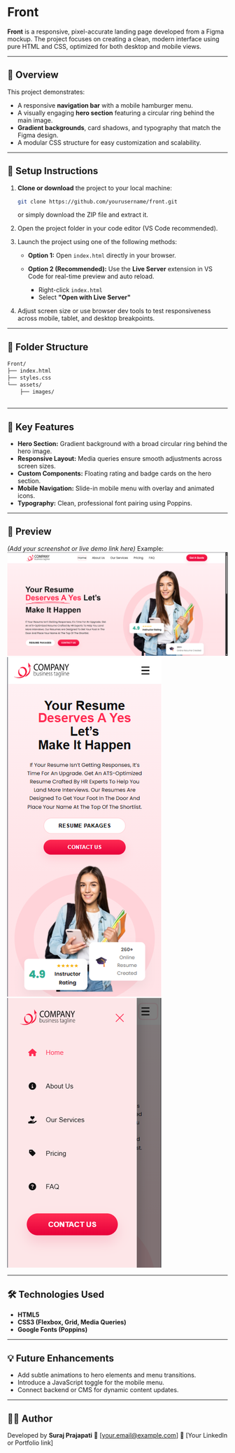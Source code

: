 # Front

**Front** is a responsive, pixel-accurate landing page developed from a Figma mockup. The project focuses on creating a clean, modern interface using pure HTML and CSS, optimized for both desktop and mobile views.

---

## 🧠 Overview

This project demonstrates:

* A responsive **navigation bar** with a mobile hamburger menu.
* A visually engaging **hero section** featuring a circular ring behind the main image.
* **Gradient backgrounds**, card shadows, and typography that match the Figma design.
* A modular CSS structure for easy customization and scalability.

---

## 🚀 Setup Instructions

1. **Clone or download** the project to your local machine:

   ```bash
   git clone https://github.com/yourusername/front.git
   ```

   or simply download the ZIP file and extract it.

2. Open the project folder in your code editor (VS Code recommended).

3. Launch the project using one of the following methods:

   * **Option 1:** Open `index.html` directly in your browser.
   * **Option 2 (Recommended):** Use the **Live Server** extension in VS Code for real-time preview and auto reload.

     * Right-click `index.html`
     * Select **"Open with Live Server"**

4. Adjust screen size or use browser dev tools to test responsiveness across mobile, tablet, and desktop breakpoints.

---

## 🧩 Folder Structure

```
Front/
├── index.html
├── styles.css
└── assets/
    ├── images/
    
```

---

## 🎨 Key Features

* **Hero Section:** Gradient background with a broad circular ring behind the hero image.
* **Responsive Layout:** Media queries ensure smooth adjustments across screen sizes.
* **Custom Components:** Floating rating and badge cards on the hero section.
* **Mobile Navigation:** Slide-in mobile menu with overlay and animated icons.
* **Typography:** Clean, professional font pairing using Poppins.

---

## 📸 Preview

*(Add your screenshot or live demo link here)*
Example:
![Front Preview](./assets/images/preview.png)
![Mobile Preview](./assets/images/mobile_preview.png)
![NavBar Menu Preview](./assets/images/navbar_menu.png)

---

## 🛠️ Technologies Used

* **HTML5**
* **CSS3 (Flexbox, Grid, Media Queries)**
* **Google Fonts (Poppins)**

---

## 💡 Future Enhancements

* Add subtle animations to hero elements and menu transitions.
* Introduce a JavaScript toggle for the mobile menu.
* Connect backend or CMS for dynamic content updates.

---

## 👨‍💻 Author

Developed by **Suraj Prajapati**
📧 [[your.email@example.com](mailto:your.email@example.com)]
💼 [Your LinkedIn or Portfolio link]

